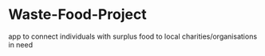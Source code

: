 # Waste-Food-Project
app to connect individuals with surplus food to local charities/organisations in need

